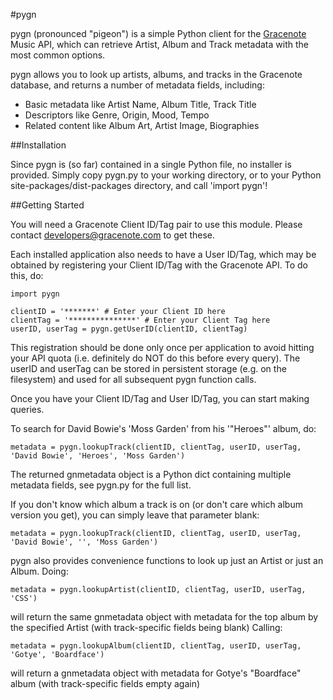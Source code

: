 #pygn

pygn (pronounced "pigeon") is a simple Python client for the <a href="http://www.gracenote.com">Gracenote</a> Music API, which can retrieve Artist, Album and Track metadata with the most common options.

pygn allows you to look up artists, albums, and tracks in the Gracenote database, and returns a number of metadata fields, including:

* Basic metadata like Artist Name, Album Title, Track Title
* Descriptors like Genre, Origin, Mood, Tempo
* Related content like Album Art, Artist Image, Biographies

##Installation

Since pygn is (so far) contained in a single Python file, no installer is provided. Simply copy pygn.py to your working directory, or to your Python site-packages/dist-packages directory, and call 'import pygn'!

##Getting Started

You will need a Gracenote Client ID/Tag pair to use this module. Please contact developers@gracenote.com to get these.

Each installed application also needs to have a User ID/Tag, which may be obtained by registering your Client ID/Tag with the Gracenote API. To do this, do:

	import pygn

	clientID = '*******' # Enter your Client ID here
	clientTag = '***************' # Enter your Client Tag here
	userID, userTag = pygn.getUserID(clientID, clientTag)

This registration should be done only once per application to avoid hitting your API quota (i.e. definitely do NOT do this before every query). The userID and userTag can be stored in persistent storage (e.g. on the filesystem) and used for all subsequent pygn function calls.

Once you have your Client ID/Tag and User ID/Tag, you can start making queries.

To search for David Bowie's 'Moss Garden' from his '"Heroes"' album, do:

	metadata = pygn.lookupTrack(clientID, clientTag, userID, userTag, 'David Bowie', 'Heroes', 'Moss Garden')

The returned gnmetadata object is a Python dict containing multiple metadata fields, see pygn.py for the full list.

If you don't know which album a track is on (or don't care which album version you get), you can simply leave that parameter blank:

	metadata = pygn.lookupTrack(clientID, clientTag, userID, userTag, 'David Bowie', '', 'Moss Garden')

pygn also provides convenience functions to look up just an Artist or just an Album. Doing:

	metadata = pygn.lookupArtist(clientID, clientTag, userID, userTag, 'CSS')

will return the same gnmetadata object with metadata for the top album by the specified Artist (with track-specific fields being blank) Calling:

	metadata = pygn.lookupAlbum(clientID, clientTag, userID, userTag, 'Gotye', 'Boardface')

will return a gnmetadata object with metadata for Gotye's "Boardface" album (with track-specific fields empty again)
